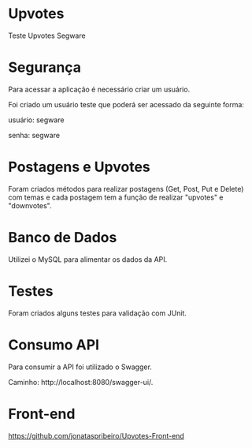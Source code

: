 # Upvotes
Teste Upvotes Segware

# Segurança
Para acessar a aplicação é necessário criar um usuário.

Foi criado um usuário teste que poderá ser acessado da seguinte forma:

usuário: segware

senha: segware

# Postagens e Upvotes
Foram criados métodos para realizar postagens (Get, Post, Put e Delete) com temas e cada postagem tem a função de realizar "upvotes" e "downvotes".

# Banco de Dados
Utilizei o MySQL para alimentar os dados da API.

# Testes
Foram criados alguns testes para validação com JUnit.

# Consumo API
Para consumir a API foi utilizado o Swagger.

Caminho: http://localhost:8080/swagger-ui/.

# Front-end
https://github.com/jonataspribeiro/Upvotes-Front-end

